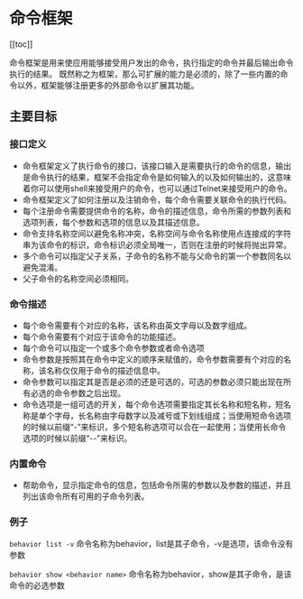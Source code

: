 命令框架
=======

[[toc]]

命令框架是用来使应用能够接受用户发出的命令，执行指定的命令并最后输出命令执行的结果。
既然称之为框架，那么可扩展的能力是必须的，除了一些内置的命令以外，框架能够注册更多的外部命令以扩展其功能。

## 主要目标

### 接口定义

* 命令框架定义了执行命令的接口，该接口输入是需要执行的命令的信息，输出是命令执行的结果，框架不会指定命令是如何输入的以及如何输出的，这意味着你可以使用shell来接受用户的命令，也可以通过Telnet来接受用户的命令。
* 命令框架定义了如何注册以及注销命令，每个命令需要关联命令的执行代码。
* 每个注册命令需要提供命令的名称，命令的描述信息，命令所需的参数列表和选项列表，每个参数和选项的信息以及其描述信息。
* 命令支持名称空间以避免名称冲突，名称空间与命令名称使用点连接成的字符串为该命令的标识，命令标识必须全局唯一，否则在注册的时候将抛出异常。
* 多个命令可以指定父子关系，子命令的名称不能与父命令的第一个参数同名以避免混淆。
* 父子命令的名称空间必须相同。

### 命令描述
* 每个命令需要有个对应的名称，该名称由英文字母以及数字组成。
* 每个命令需要有个对应于该命令的功能描述。
* 每个命令可以指定一个或多个命令参数或者命令选项
* 命令参数是按照其在命令中定义的顺序来赋值的，命令参数需要有个对应的名称，该名称仅仅用于命令的描述信息中。
* 命令参数可以指定其是否是必须的还是可选的，可选的参数必须只能出现在所有必选的命令参数之后出现。
* 命令选项是一组可选的开关，每个命令选项需要指定其长名称和短名称，短名称是单个字母，长名称由字母数字以及减号或下划线组成；当使用短命令选项的时候以前缀“-”来标识，多个短名称选项可以合在一起使用；当使用长命令选项的时候以前缀“--”来标识。


### 内置命令
* 帮助命令，显示指定命令的信息，包括命令所需的参数以及参数的描述，并且列出该命令所有可用的子命令列表。

### 例子
`behavior list -v`
命令名称为behavior，list是其子命令，-v是选项，该命令没有参数

`behavior show <behavior name>`
命令名称为behavior，show是其子命令，<behavior name>是该命令的必选参数
